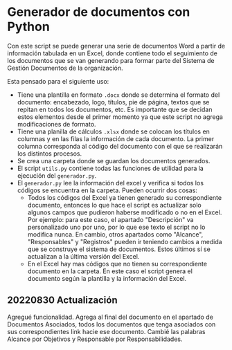 # Generador de documentos con Python

Con este script se puede generar una serie de documentos Word a partir de información tabulada en un Excel, donde contiene todo el seguimiento de los documentos que se van generando para formar parte del Sistema de Gestión Documentos de la organización.

Esta pensado para el siguiente uso:
- Tiene una plantilla en formato `.docx` donde se determina el formato del documento: encabezado, logo, títulos, pie de página, textos que se repitan en todos los documentos, etc. Es importante que se decidan estos elementos desde el primer momento ya que este script no agrega modificaciones de formato.
- Tiene una planilla de cálculos `.xlsx` donde se colocan los títulos en columnas y en las filas la información de cada documento. La primer columna corresponda al código del documento con el que se realizarán los distintos procesos.
- Se crea una carpeta donde se guardan los documentos generados.
- El script `utils.py` contiene todas las funciones de utilidad para la ejecución del `generador.py`.
- El `generador.py` lee la información del excel y verifica si todos los códigos se encuentra en la carpeta. Pueden ocurrir dos cosas:
  - Todos los códigos del Excel ya tienen generado su correspondiente documento, entonces lo que hace el script es actualizar solo algunos campos que pudieron haberse modificado o no en el Excel. Por ejemplo: para este caso, el apartado "Descripción" va personalizado uno por uno, por lo que ese texto el script no lo modifica nunca. En cambio, otros apartados como "Alcance", "Responsables" y "Registros" pueden ir teniendo cambios a medida que se construye el sistema de documentos. Estos últimos sí se actualizan a la última versión del Excel.
  - En el Excel hay mas códigos que no tienen su correspondiente documento en la carpeta. En este caso el script genera el documento según la plantilla y la información del Excel.

## 20220830 Actualización

Agregué funcionalidad. Agrega al final del documento en el apartado de Documentos Asociados, todos los documentos que tenga asociados con sus correspondientes link hacie ese documento.
Cambié las palabras Alcance por Objetivos y Responsable por Responsabilidades.

